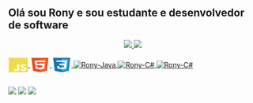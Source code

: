 ## Olá sou Rony e sou estudante e desenvolvedor de software
<div align="center">
  <a href="https://github.com/Rony2201">
  <img height="180em" src="https://github-readme-stats.vercel.app/api?username=Rony2201&show_icons=true&theme=dark&include_all_commits=true&count_private=true"/>
  <img height="180em" src="https://github-readme-stats.vercel.app/api/top-langs/?username=Rony2201&layout=compact&langs_count=7&theme=dark"/>
</div>
  
<div style="display: inline_block"><br>
  <img align="center" alt="Rony-Js" height="30" width="40" src="https://raw.githubusercontent.com/devicons/devicon/master/icons/javascript/javascript-plain.svg">
  <img align="center" alt="Rony-HTML" height="30" width="40" src="https://raw.githubusercontent.com/devicons/devicon/master/icons/html5/html5-original.svg">
  <img align="center" alt="Rony-CSS" height="30" width="40" src="https://raw.githubusercontent.com/devicons/devicon/master/icons/css3/css3-original.svg">
  <img align="center" alt="Rony-Java" height="30" widht="40" src="https://cdn.jsdelivr.net/gh/devicons/devicon/icons/java/java-original-wordmark.svg" />
  <img align="center" alt="Rony-C#" height="30" widht="40" src="https://cdn.jsdelivr.net/gh/devicons/devicon/icons/csharp/csharp-original.svg" />
  <img align="center" alt="Rony-C#" height="30" widht="40" src="https://cdn.jsdelivr.net/gh/devicons/devicon@latest/icons/angular/angular-original.svg" />
          
          
 
 ##
  
<div>
    <a href="https://www.youtube.com/channel/UCXZtjrGBKI4-5WcIpj66ROQ" target="_blank"><img src="https://img.shields.io/badge/YouTube-FF0000?style=for-the-badge&logo=youtube&logoColor=white" target="_blank"></a>
  <a href="https://instagram.com/ronyyn12" target="_blank"><img src="https://img.shields.io/badge/-Instagram-%23E4405F?style=for-the-badge&logo=instagram&logoColor=white" target="_blank"></a>
  <a href="https://www.linkedin.com/in/roniely-pinheiro-6b1544178/" target="_blank"><img src="https://img.shields.io/badge/-LinkedIn-%230077B5?style=for-the-badge&logo=linkedin&logoColor=white" target="_blank"></a>
</div>

